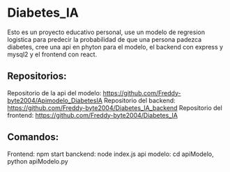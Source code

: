# Diabetes_IA

Esto es un proyecto educativo personal, use un modelo de regresion logistica para predecir la probabilidad de que una persona padezca diabetes, cree una api
en phyton para el modelo, el backend con express y mysql2 y el frontend con react.

## Repositorios:
Repositorio de la api del modelo: https://github.com/Freddy-byte2004/Apimodelo_DiabetesIA
Repositorio del backend: https://github.com/Freddy-byte2004/Diabetes_IA_backend
Repositorio del frontend: https://github.com/Freddy-byte2004/Diabetes_IA

## Comandos:

Frontend: npm start
banckend: node index.js
api modelo: cd apiModelo, python apiModelo.py







